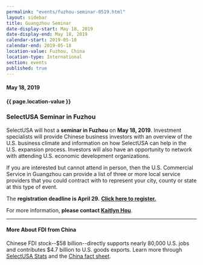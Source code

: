 ```yaml
---
permalink: "events/fuzhou-seminar-0519.html"
layout: sidebar
title: Guangzhou Seminar
date-display-start: May 18, 2019
date-display-end: May 18, 2019
calendar-start: 2019-05-18
calendar-end: 2019-05-18
location-value: Fuzhou, China
location-type: International
section: events
published: true
---
```


#### May 18, 2019

#### {{ page.location-value }}

### SelectUSA Seminar in Fuzhou

SelectUSA will host a **seminar in Fuzhou** on **May 18, 2019**. Investment specialists will provide Chinese business investors with an overview of the U.S. business climate and information on how SelectUSA can help in the U.S. expansion process. Investors will also have an opportunity to network with attending U.S. economic development organizations.

If you are interested but cannot attend in person, then the U.S. Commercial Service in Guangzhou can provide a list of three or more local service providers that you could contract with to represent your city, county or state at this type of event. 

The **registration deadline is April 29.** [**Click here to register.**](http://bit.ly/susa-fuzhou-0518)

For more information, **please contact [Kaitlyn Hou](mailto:yao.hou@trade.gov)**. 

---

#### More About FDI from China

Chinese FDI stock--$58 billion--directly supports nearly 80,000 U.S. jobs and contributes $4.7 billion to U.S. goods exports. Learn more through [SelectUSA Stats](https://www.selectusa.gov/selectusa-stats) and the [China fact sheet](https://www.selectusa.gov/country-fact-sheet/China).
